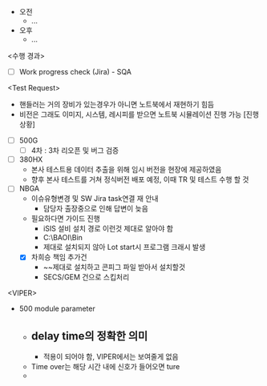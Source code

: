 - 오전
	- ...
- 오후
	- ...

<수행 경과>
- [ ] Work progress check (Jira) - SQA

\<Test Request>
- 핸들러는 거의 장비가 있는경우가 아니면 노트북에서 재현하기 힘듬
- 비전은 그래도 이미지, 시스템, 레시피를 받으면 노트북 시뮬레이션 진행 가능
[진행상황]
- [ ] 500G
	- [ ] 4차 : 3차 리오픈 및 버그 검증
- [ ] 380HX
	- 본사 테스트용 데이터 추출을 위해 임시 버전을 현장에 제공하였음
	- 향후 본사 테스트를 거쳐 정식버전 배포 예정, 이때 TR 및 테스트 수행 할 것
- [ ] NBGA
	- 이슈유형변경 및 SW Jira task연결 재 안내
		- 담당자 출장중으로 인해 답변이 늦음
	- 필요하다면 가이드 진행
		- iSIS 설비 설치 경로 이런것 제대로 알아야 함
		- C:\BAOI\Bin
		- 제대로 설치되지 않아 Lot start시 프로그램 크래시 발생
	- [x] 차희승 책임 추가건
		- ~~제대로 설치하고 콘피그 파일 받아서 설치할것
		- SECS/GEM 건으로 스킵처리

\<VIPER>
- 500 module parameter
	- delay time의 정확한 의미
		-  
		- 적용이 되어야 함, VIPER에서는 보여줄게 없음
	- Time over는 해당 시간 내에 신호가 들어오면 ture
	- 